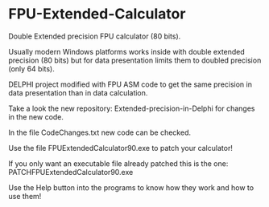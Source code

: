 # FPU-Extended-Calculator

Double Extended precision FPU calculator (80 bits).

Usually modern Windows platforms works inside with double extended precision (80 bits) but for data presentation limits them to doubled precision (only 64 bits).

DELPHI project modified with FPU ASM code to get the same precision in data presentation than in data calculation.

Take a look the new repository: Extended-precision-in-Delphi for changes in the new code.

In the file CodeChanges.txt new code can be checked.

Use the file FPUExtendedCalculator90.exe to patch your calculator!

If you only want an executable file already patched this is the one: PATCHFPUExtendedCalculator90.exe

Use the Help button into the programs to know how they work and how to use them!

